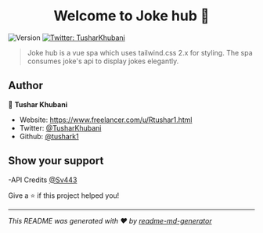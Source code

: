 <h1 align="center">Welcome to Joke hub 👋</h1>
<p>
  <img alt="Version" src="https://img.shields.io/badge/version-1.0-blue.svg?cacheSeconds=2592000" />
  <a href="https://twitter.com/TusharKhubani" target="_blank">
    <img alt="Twitter: TusharKhubani" src="https://img.shields.io/twitter/follow/TusharKhubani.svg?style=social" />
  </a>
</p>

> Joke hub is a vue spa which uses tailwind.css 2.x for styling. The spa consumes joke's api to display jokes elegantly.

## Author

👤 **Tushar Khubani**

- Website: https://www.freelancer.com/u/Rtushar1.html
- Twitter: [@TusharKhubani](https://twitter.com/TusharKhubani)
- Github: [@tushark1](https://github.com/tushark1)

## Show your support

-API Credits [@Sv443](https://github.com/Sv443/JokeAPI)

Give a ⭐️ if this project helped you!

---

_This README was generated with ❤️ by [readme-md-generator](https://github.com/kefranabg/readme-md-generator)_
